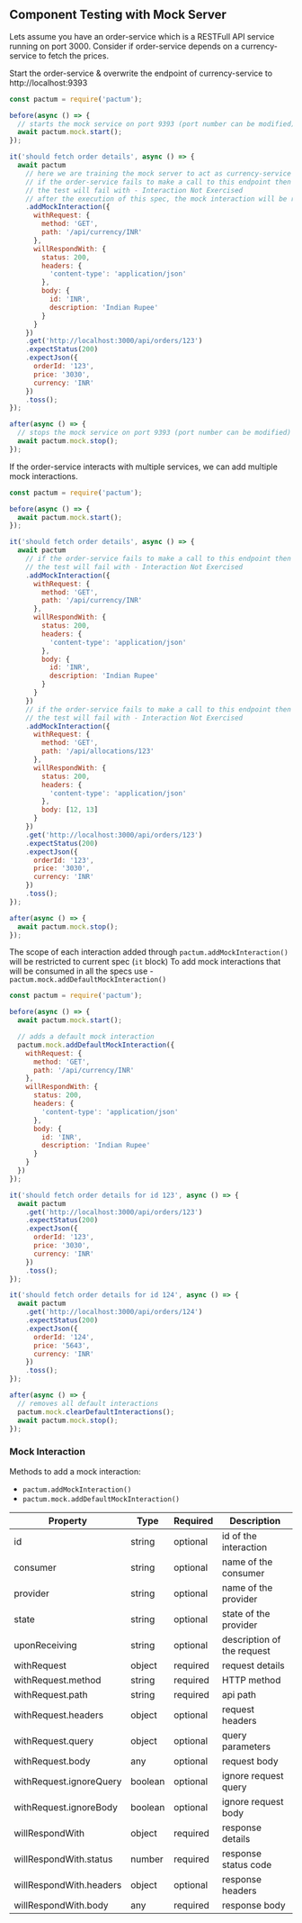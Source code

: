 ## Component Testing with Mock Server

Lets assume you have an order-service which is a RESTFull API service running on port 3000. Consider if order-service depends on a currency-service to fetch the prices.

Start the order-service & overwrite the endpoint of currency-service to http://localhost:9393

```javascript
const pactum = require('pactum');

before(async () => {
  // starts the mock service on port 9393 (port number can be modified)
  await pactum.mock.start();
});

it('should fetch order details', async () => {
  await pactum
    // here we are training the mock server to act as currency-service
    // if the order-service fails to make a call to this endpoint then
    // the test will fail with - Interaction Not Exercised
    // after the execution of this spec, the mock interaction will be removed
    .addMockInteraction({
      withRequest: {
        method: 'GET',
        path: '/api/currency/INR'
      },
      willRespondWith: {
        status: 200,
        headers: {
          'content-type': 'application/json'
        },
        body: {
          id: 'INR',
          description: 'Indian Rupee'
        }
      }
    })
    .get('http://localhost:3000/api/orders/123')
    .expectStatus(200)
    .expectJson({
      orderId: '123',
      price: '3030',
      currency: 'INR'
    })
    .toss();
});

after(async () => {
  // stops the mock service on port 9393 (port number can be modified)
  await pactum.mock.stop();
});
```

If the order-service interacts with multiple services, we can add multiple mock interactions.

```javascript
const pactum = require('pactum');

before(async () => {
  await pactum.mock.start();
});

it('should fetch order details', async () => {
  await pactum
    // if the order-service fails to make a call to this endpoint then
    // the test will fail with - Interaction Not Exercised
    .addMockInteraction({
      withRequest: {
        method: 'GET',
        path: '/api/currency/INR'
      },
      willRespondWith: {
        status: 200,
        headers: {
          'content-type': 'application/json'
        },
        body: {
          id: 'INR',
          description: 'Indian Rupee'
        }
      }
    })
    // if the order-service fails to make a call to this endpoint then
    // the test will fail with - Interaction Not Exercised
    .addMockInteraction({
      withRequest: {
        method: 'GET',
        path: '/api/allocations/123'
      },
      willRespondWith: {
        status: 200,
        headers: {
          'content-type': 'application/json'
        },
        body: [12, 13]
      }
    })
    .get('http://localhost:3000/api/orders/123')
    .expectStatus(200)
    .expectJson({
      orderId: '123',
      price: '3030',
      currency: 'INR'
    })
    .toss();
});

after(async () => {
  await pactum.mock.stop();
});
```

The scope of each interaction added through `pactum.addMockInteraction()` will be restricted to current spec (`it` block)
To add mock interactions that will be consumed in all the specs use - `pactum.mock.addDefaultMockInteraction()`

```javascript
const pactum = require('pactum');

before(async () => {
  await pactum.mock.start();

  // adds a default mock interaction
  pactum.mock.addDefaultMockInteraction({
    withRequest: {
      method: 'GET',
      path: '/api/currency/INR'
    },
    willRespondWith: {
      status: 200,
      headers: {
        'content-type': 'application/json'
      },
      body: {
        id: 'INR',
        description: 'Indian Rupee'
      }
    }
  })
});

it('should fetch order details for id 123', async () => {
  await pactum
    .get('http://localhost:3000/api/orders/123')
    .expectStatus(200)
    .expectJson({
      orderId: '123',
      price: '3030',
      currency: 'INR'
    })
    .toss();
});

it('should fetch order details for id 124', async () => {
  await pactum
    .get('http://localhost:3000/api/orders/124')
    .expectStatus(200)
    .expectJson({
      orderId: '124',
      price: '5643',
      currency: 'INR'
    })
    .toss();
});

after(async () => {
  // removes all default interactions
  pactum.mock.clearDefaultInteractions();
  await pactum.mock.stop();
});
```

### Mock Interaction

Methods to add a mock interaction:

* `pactum.addMockInteraction()`
* `pactum.mock.addDefaultMockInteraction()`

| Property                | Type    | Required | Description                |
| ----------------------- | ------- | -------- | -------------------------- |
| id                      | string  | optional | id of the interaction      |
| consumer                | string  | optional | name of the consumer       |
| provider                | string  | optional | name of the provider       |
| state                   | string  | optional | state of the provider      |
| uponReceiving           | string  | optional | description of the request |
| withRequest             | object  | required | request details            |
| withRequest.method      | string  | required | HTTP method                |
| withRequest.path        | string  | required | api path                   |
| withRequest.headers     | object  | optional | request headers            |
| withRequest.query       | object  | optional | query parameters           |
| withRequest.body        | any     | optional | request body               |
| withRequest.ignoreQuery | boolean | optional | ignore request query       |
| withRequest.ignoreBody  | boolean | optional | ignore request body        |
| willRespondWith         | object  | required | response details           |
| willRespondWith.status  | number  | required | response status code       |
| willRespondWith.headers | object  | optional | response headers           |
| willRespondWith.body    | any     | required | response body              |
